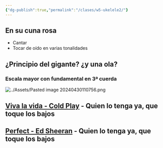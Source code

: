 ```yaml
---
{"dg-publish":true,"permalink":"/clases/w5-ukelele2/"}
---
```



<div class="slide">

## En su cuna rosa

- Cantar
- Tocar de oído en varias tonalidades

</div>
<div class="slide">

## ¿Principio del gigante? ¿y una ola?

</div>
<div class="slide">

### Escala mayor con fundamental en 3ª cuerda

![../Assets/Pasted image 20240430110756.png](/img/user/Assets/Pasted%20image%2020240430110756.png)

</div>
<div class="slide">

## [Viva la vida - Cold Play](https://tabs.ultimate-guitar.com/tab/coldplay/viva-la-vida-chords-675427) - Quien lo tenga ya, que toque los bajos

## [Perfect - Ed Sheeran](https://tabs.ultimate-guitar.com/user/tab/view?h=wR2AffbQ5sr8ur9kchIvABIm) - Quien lo tenga ya, que toque los bajos

</div>